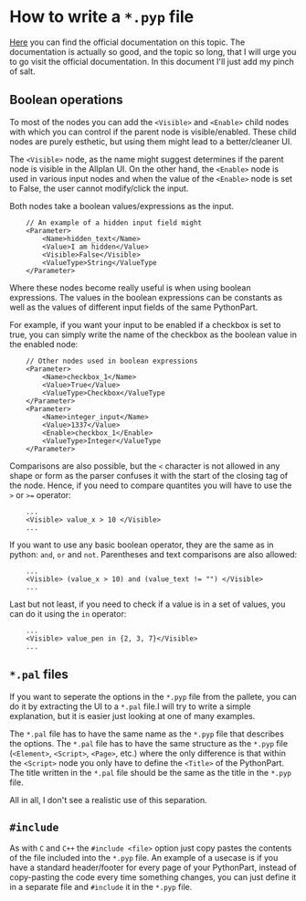 # How to write a `*.pyp` file

[Here](https://pythonparts.allplan.com/2021-1/How_to_define_the_PythonPart_pyp_file.htm) you can find the official documentation on this topic. The documentation is actually so good, and the topic so long, that I will urge you to go visit the official documentation. In this document I'll just add my pinch of salt.

## Boolean operations

To most of the nodes you can add the `<Visible>` and `<Enable>` child nodes with which you can control if the parent node is visible/enabled. These child nodes are purely esthetic, but using them might lead to a better/cleaner UI. 

The `<Visible>` node, as the name might suggest determines if the parent node is visible in the Allplan UI. On the other hand, the `<Enable>` node is used in various input nodes and when the value of the `<Enable>` node is set to False, the user cannot modify/click the input.

Both nodes take a boolean values/expressions as the input. 

```
    // An example of a hidden input field might
    <Parameter>
        <Name>hidden_text</Name>
        <Value>I am hidden</Value>
        <Visible>False</Visible>
        <ValueType>String</ValueType
    </Parameter>
```

Where these nodes become really useful is when using boolean expressions. The values in the boolean expressions can be constants as well as the values of different input fields of the same PythonPart. 

For example, if you want your input to be enabled if a checkbox is set to true, you can simply write the name of the checkbox as the boolean value in the enabled node:

```
    // Other nodes used in boolean expressions
    <Parameter>
        <Name>checkbox_1</Name>
        <Value>True</Value>
        <ValueType>Checkbox</ValueType
    </Parameter>
    <Parameter>
        <Name>integer_input</Name>
        <Value>1337</Value>
        <Enable>checkbox_1</Enable>
        <ValueType>Integer</ValueType
    </Parameter>
```

Comparisons are also possible, but the `<` character is not allowed in any shape or form as the parser confuses it with the start of the closing tag of the node. Hence, if you need to compare quantites you will have to use the `>` or `>=` operator:

```
    ...
    <Visible> value_x > 10 </Visible>
    ...
```

If you want to use any basic boolean operator, they are the same as in python: `and`, `or` and `not`. Parentheses and text comparisons are also allowed:

```
    ...
    <Visible> (value_x > 10) and (value_text != "") </Visible>
    ...
```

Last but not least, if you need to check if a value is in a set of values, you can do it using the `in` operator:

```
    ...
    <Visible> value_pen in {2, 3, 7}</Visible>
    ...
```

## `*.pal` files

If you want to seperate the options in the `*.pyp` file from the pallete, you can do it by extracting the UI to a  `*.pal` file.I will try to write a simple explanation, but it is easier just looking at one of many examples. 

The `*.pal` file has to have the same name as the `*.pyp` file that describes the options. The `*.pal` file has to have the same structure as the `*.pyp` file (`<Element>`, `<Script>`, `<Page>`, etc.) where the only difference is that within the `<Script>` node you only have to define the `<Title>` of the PythonPart. The title written in the `*.pal` file should be the same as the title in the `*.pyp` file.

All in all, I don't see a realistic use of this separation.

## `#include`

As with `C` and `C++` the `#include <file>` option just copy pastes the contents of the file included into the `*.pyp` file. An example of a usecase is if you have a standard header/footer for every page of your PythonPart, instead of copy-pasting the code every time something changes, you can just define it in a separate file and `#include` it in the `*.pyp` file. 